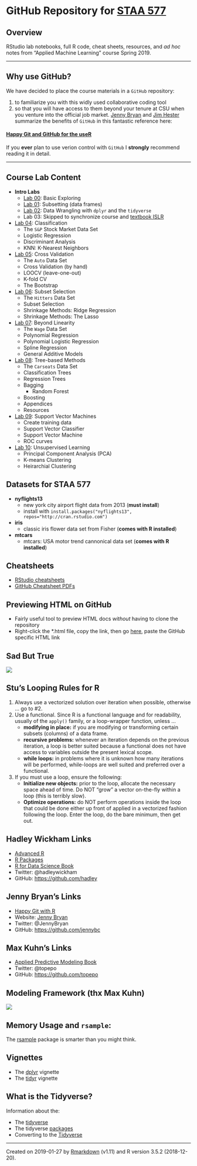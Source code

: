 
<!-- README.md is generated from README.Rmd. Please edit that file -->

# GitHub Repository for [STAA 577](https://stufield.github.io/git-STAA-577)

## Overview

RStudio lab notebooks, full R code, cheat sheets, resources, and *ad
hoc* notes from “Applied Machine Learning” course Spring 2019.

-----

## Why use GitHub?

We have decided to place the course materials in a `GitHub` repository:

1.  to familiarize you with this widly used collaborative coding tool
2.  so that you will have access to them beyond your tenure at CSU when
    you venture into the official job market. [Jenny
    Bryan](https://github.com/jennybc) and [Jim
    Hester](https://github.com/jimhester) summarize the benefits of
    `GitHub` in this fantastic reference
here:

#### [Happy Git and GitHub for the useR](https://happygitwithr.com/index.html)

If you **ever** plan to use verion control with `GitHub` I **strongly**
recommend reading it in detail.

-----

## Course Lab Content

  - **Intro
        Labs**
      - [Lab 00](https://github.com/stufield/git-STAA-577/tree/master/Labs/Lab00):
        Basic
        Exploring
      - [Lab 01](https://github.com/stufield/git-STAA-577/tree/master/Labs/Lab01):
        Subsetting (data
        frames)
      - [Lab 02](https://github.com/stufield/git-STAA-577/tree/master/Labs/Lab02):
        Data Wrangling with `dplyr` and the `tidyverse`
      - Lab 03: Skipped to synchronize course and [textbook
        ISLR](https://www-bcf.usc.edu/~gareth/ISL/)
  - [Lab 04](https://github.com/stufield/git-STAA-577/tree/master/Labs/Lab04):
    Classification
      - The `S&P` Stock Market Data Set
      - Logistic Regression
      - Discriminant Analysis
      - KNN: K-Nearest
    Neighbors
  - [Lab 05](https://github.com/stufield/git-STAA-577/tree/master/Labs/Lab05):
    Cross Validation
      - The `Auto` Data Set
      - Cross Validation (by hand)
      - LOOCV (leave-one-out)
      - K-fold CV
      - The
    Bootstrap
  - [Lab 06](https://github.com/stufield/git-STAA-577/tree/master/Labs/Lab06):
    Subset Selection
      - The `Hitters` Data Set
      - Subset Selection
      - Shrinkage Methods: Ridge Regression
      - Shrinkage Methods: The
    Lasso
  - [Lab 07](https://github.com/stufield/git-STAA-577/tree/master/Labs/Lab07):
    Beyond Linearity
      - The `Wage` Data Set
      - Polynomial Regression
      - Polynomial Logistic Regression
      - Spline Regression
      - General Additive
    Models
  - [Lab 08](https://github.com/stufield/git-STAA-577/tree/master/Labs/Lab08):
    Tree-based Methods
      - The `Carseats` Data Set
      - Classification Trees
      - Regression Trees
      - Bagging
          - Random
    Forest
      - Boosting
      - Appendices
      - Resources
  - [Lab 09](https://github.com/stufield/git-STAA-577/tree/master/Labs/Lab09):
    Support Vector Machines
      - Create training data
      - Support Vector Classifier
      - Support Vector Machine
      - ROC
    curves
  - [Lab 10](https://github.com/stufield/git-STAA-577/tree/master/Labs/Lab10):
    Unsupervised Learning
      - Principal Component Analysis (PCA)
      - K-means Clustering
      - Heirarchial Clustering

## Datasets for STAA 577

  - **nyflights13**
      - new york city airport flight data from 2013 (**must install**)
      - install with `install.packages("nyflights13",
        repos="http://cran.rstudio.com")`
  - **iris**
      - classic iris flower data set from Fisher (**comes with R
        installed**)
  - **mtcars**
      - mtcars: USA motor trend cannonical data set (**comes with R
        installed**)

## Cheatsheets

  - [RStudio
    cheatsheets](https://www.rstudio.com/resources/cheatsheets/)
  - [GitHub Cheatsheet PDFs](https://github.com/rstudio/cheatsheets)

## Previewing HTML on GitHub

  - Fairly useful tool to preview HTML docs *without* having to clone
    the repository
  - Right-click the \*.html file, copy the link, then go
    [here](https://htmlpreview.github.io/), paste the GitHub specific
    HTML
link

## Sad But True

![](https://user-images.githubusercontent.com/25203086/39396951-8a8d2052-4ab4-11e8-8fe9-38aa67591ef1.jpg)

## Stu’s Looping Rules for R

1.  Always use a vectorized solution over iteration when possible,
    otherwise … go to \#2.
2.  Use a functional. Since R is a functional language and for
    readability, usually of the `apply()` family, or a loop-wrapper
    function, unless …
      - **modifying in place:** if you are modifying or transforming
        certain subsets (columns) of a data frame.
      - **recursive problems:** whenever an iteration depends on the
        previous iteration, a loop is better suited because a functional
        does not have access to variables outside the present lexical
        scope.
      - **while loops:** in problems where it is unknown how many
        iterations will be performed, while-loops are well suited and
        preferred over a functional.
3.  If you must use a loop, ensure the following:
      - **Initialize new objects:** prior to the loop, allocate the
        necessary space ahead of time. Do NOT “grow” a vector on-the-fly
        within a loop (this is terribly slow).
      - **Optimize operations:** do NOT perform operations inside the
        loop that could be done either up front of applied in a
        vectorized fashion following the loop. Enter the loop, do the
        bare minimum, then get out.

## Hadley Wickham Links

  - [Advanced R](http://adv-r.had.co.nz)
  - [R Packages](r-pkgs.had.co.nz/)
  - [R for Data Science Book](http://r4ds.had.co.nz/)
  - Twitter: @hadleywickham
  - GitHub: <https://github.com/hadley>

## Jenny Bryan’s Links

  - [Happy Git with R](https://happygitwithr.com/index.html)
  - Website: [Jenny Bryan](https://jennybryan.org)
  - Twitter: @JennyBryan
  - GitHub: <https://github.com/jennybc>

## Max Kuhn’s Links

  - [Applied Predictive Modeling
    Book](http://appliedpredictivemodeling.com)
  - Twitter: @topepo
  - GitHub:
<https://github.com/topepo>

## Modeling Framework (thx Max Kuhn)

![](https://user-images.githubusercontent.com/25203086/38456246-cbb2f6f4-3a3f-11e8-8b2e-135b62a07cc0.png)

## Memory Usage and `rsample`:

The [rsample](https://topepo.github.io/rsample/) package is smarter than
you might think.

## Vignettes

  - The
    [dplyr](https://cran.r-project.org/web/packages/dplyr/vignettes/dplyr.html)
    vignette
  - The
    [tidyr](http://cran.r-project.org/web/packages/tidyr/vignettes/tidy-data.html)
    vignette

## What is the Tidyverse?

Information about the:

  - The [tidyverse](https://www.tidyverse.org/)
  - The tidyverse [packages](https://www.tidyverse.org/packages/)
  - Converting to the
    [Tidyverse](http://www.significantdigits.org/2017/10/switching-from-base-r-to-tidyverse/)

-----

Created on 2019-01-27 by
[Rmarkdown](https://github.com/rstudio/rmarkdown) (v1.11) and R version
3.5.2 (2018-12-20).
